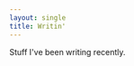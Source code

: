 ```yaml
---
layout: single
title: Writin'
---
```

<script src="../feed_widget.js"></script>
<script>
const FEEDS = [ {
  url: `https://dev.to/feed/davorg`,
  desc: 'dev.to'
}, {
  url: `https://perlhacks.com/feed`,
  desc: 'Perl Hacks'
}, {
  url: `https://feeds.davecross.co.uk/substack`,
  desc: 'Substack'
}, {
  url: `https://blog.dave.org.uk/feed`,
  desc: 'Davblog'
} ];

$(document).ready(function() {

  make_feed_widget(FEEDS, 'feed_here');
});

</script>

Stuff I've been writing recently.

<div id="feed_here" />

